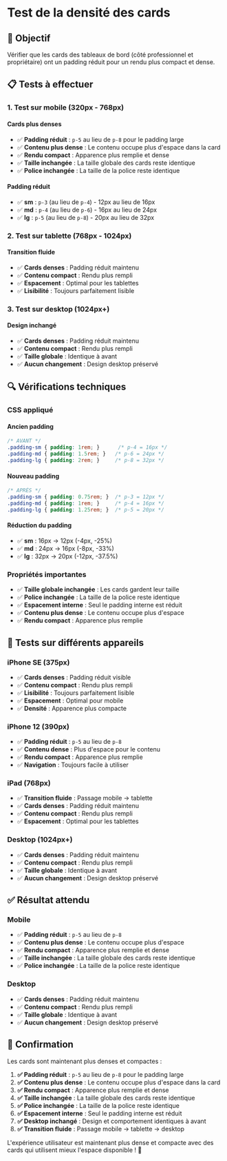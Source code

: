 # Test de la densité des cards

## 🎯 Objectif
Vérifier que les cards des tableaux de bord (côté professionnel et propriétaire) ont un padding réduit pour un rendu plus compact et dense.

## 📋 Tests à effectuer

### 1. Test sur mobile (320px - 768px)

#### Cards plus denses
- ✅ **Padding réduit** : `p-5` au lieu de `p-8` pour le padding large
- ✅ **Contenu plus dense** : Le contenu occupe plus d'espace dans la card
- ✅ **Rendu compact** : Apparence plus remplie et dense
- ✅ **Taille inchangée** : La taille globale des cards reste identique
- ✅ **Police inchangée** : La taille de la police reste identique

#### Padding réduit
- ✅ **sm** : `p-3` (au lieu de `p-4`) - 12px au lieu de 16px
- ✅ **md** : `p-4` (au lieu de `p-6`) - 16px au lieu de 24px  
- ✅ **lg** : `p-5` (au lieu de `p-8`) - 20px au lieu de 32px

### 2. Test sur tablette (768px - 1024px)

#### Transition fluide
- ✅ **Cards denses** : Padding réduit maintenu
- ✅ **Contenu compact** : Rendu plus rempli
- ✅ **Espacement** : Optimal pour les tablettes
- ✅ **Lisibilité** : Toujours parfaitement lisible

### 3. Test sur desktop (1024px+)

#### Design inchangé
- ✅ **Cards denses** : Padding réduit maintenu
- ✅ **Contenu compact** : Rendu plus rempli
- ✅ **Taille globale** : Identique à avant
- ✅ **Aucun changement** : Design desktop préservé

## 🔍 Vérifications techniques

### CSS appliqué

#### Ancien padding
```css
/* AVANT */
.padding-sm { padding: 1rem; }      /* p-4 = 16px */
.padding-md { padding: 1.5rem; }   /* p-6 = 24px */
.padding-lg { padding: 2rem; }     /* p-8 = 32px */
```

#### Nouveau padding
```css
/* APRÈS */
.padding-sm { padding: 0.75rem; }  /* p-3 = 12px */
.padding-md { padding: 1rem; }     /* p-4 = 16px */
.padding-lg { padding: 1.25rem; }  /* p-5 = 20px */
```

#### Réduction du padding
- ✅ **sm** : 16px → 12px (-4px, -25%)
- ✅ **md** : 24px → 16px (-8px, -33%)
- ✅ **lg** : 32px → 20px (-12px, -37.5%)

### Propriétés importantes
- ✅ **Taille globale inchangée** : Les cards gardent leur taille
- ✅ **Police inchangée** : La taille de la police reste identique
- ✅ **Espacement interne** : Seul le padding interne est réduit
- ✅ **Contenu plus dense** : Le contenu occupe plus d'espace
- ✅ **Rendu compact** : Apparence plus remplie

## 📱 Tests sur différents appareils

### iPhone SE (375px)
- ✅ **Cards denses** : Padding réduit visible
- ✅ **Contenu compact** : Rendu plus rempli
- ✅ **Lisibilité** : Toujours parfaitement lisible
- ✅ **Espacement** : Optimal pour mobile
- ✅ **Densité** : Apparence plus compacte

### iPhone 12 (390px)
- ✅ **Padding réduit** : `p-5` au lieu de `p-8`
- ✅ **Contenu dense** : Plus d'espace pour le contenu
- ✅ **Rendu compact** : Apparence plus remplie
- ✅ **Navigation** : Toujours facile à utiliser

### iPad (768px)
- ✅ **Transition fluide** : Passage mobile → tablette
- ✅ **Cards denses** : Padding réduit maintenu
- ✅ **Contenu compact** : Rendu plus rempli
- ✅ **Espacement** : Optimal pour les tablettes

### Desktop (1024px+)
- ✅ **Cards denses** : Padding réduit maintenu
- ✅ **Contenu compact** : Rendu plus rempli
- ✅ **Taille globale** : Identique à avant
- ✅ **Aucun changement** : Design desktop préservé

## ✅ Résultat attendu

### Mobile
- ✅ **Padding réduit** : `p-5` au lieu de `p-8`
- ✅ **Contenu plus dense** : Le contenu occupe plus d'espace
- ✅ **Rendu compact** : Apparence plus remplie et dense
- ✅ **Taille inchangée** : La taille globale des cards reste identique
- ✅ **Police inchangée** : La taille de la police reste identique

### Desktop
- ✅ **Cards denses** : Padding réduit maintenu
- ✅ **Contenu compact** : Rendu plus rempli
- ✅ **Taille globale** : Identique à avant
- ✅ **Aucun changement** : Design desktop préservé

## 🎉 Confirmation

Les cards sont maintenant plus denses et compactes :

1. **✅ Padding réduit** : `p-5` au lieu de `p-8` pour le padding large
2. **✅ Contenu plus dense** : Le contenu occupe plus d'espace dans la card
3. **✅ Rendu compact** : Apparence plus remplie et dense
4. **✅ Taille inchangée** : La taille globale des cards reste identique
5. **✅ Police inchangée** : La taille de la police reste identique
6. **✅ Espacement interne** : Seul le padding interne est réduit
7. **✅ Desktop inchangé** : Design et comportement identiques à avant
8. **✅ Transition fluide** : Passage mobile → tablette → desktop

L'expérience utilisateur est maintenant plus dense et compacte avec des cards qui utilisent mieux l'espace disponible ! 🎉
